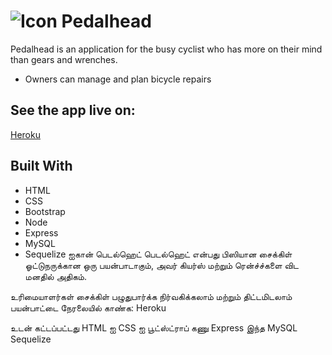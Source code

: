 # ![Icon](https://github.com/drewwmercer/project-2/blob/master/public/img/pedalhead-image.png) Pedalhead
Pedalhead is an application for the busy cyclist who has more on their mind than gears and wrenches.
* Owners can manage and plan bicycle repairs

## See the app live on:
[Heroku](https://pedalhead.herokuapp.com/)

## Built With

* HTML
* CSS
* Bootstrap
* Node
* Express
* MySQL
* Sequelize
ஐகான் பெடல்ஹெட்
பெடல்ஹெட் என்பது பிஸியான சைக்கிள் ஓட்டுநருக்கான ஒரு பயன்பாடாகும், அவர் கியர்ஸ் மற்றும் ரென்ச்ச்களை விட மனதில் அதிகம்.

உரிமையாளர்கள் சைக்கிள் பழுதுபார்க்க நிர்வகிக்கலாம் மற்றும் திட்டமிடலாம்
பயன்பாட்டை நேரலையில் காண்க:
Heroku

உடன் கட்டப்பட்டது
HTML ஐ
CSS ஐ
பூட்ஸ்ட்ராப்
கணு
Express
இந்த MySQL
Sequelize
